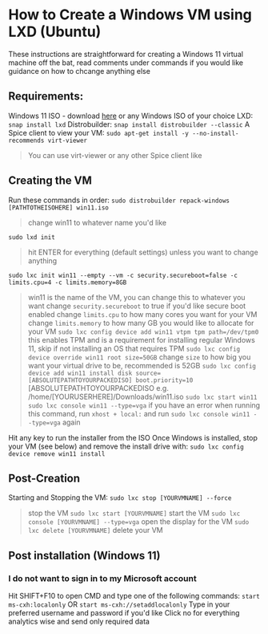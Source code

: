 # How to Create a Windows VM using LXD (Ubuntu)

These instructions are straightforward for creating a Windows 11 virtual machine off the bat, read comments under commands if you would like guidance on how to chcange anything else

## Requirements:
Windows 11 ISO - download [here](https://www.microsoft.com/en-us/software-download/windows11) or any Windows ISO of your choice
LXD: `snap install lxd`
Distrobuilder: `snap install distrobuilder --classic`
A Spice client to view your VM: `sudo apt-get install -y --no-install-recommends virt-viewer`
> You can use virt-viewer or any other Spice client like 

## Creating the VM
Run these commands in order:
`sudo distrobuilder repack-windows [PATHTOTHEISOHERE] win11.iso`
> change win11 to whatever name you'd like

`sudo lxd init`
> hit ENTER for everything (default settings) unless you want to change anything

`sudo lxc init win11 --empty --vm -c security.secureboot=false -c limits.cpu=4 -c limits.memory=8GB`
> win11 is the name of the VM, you can change this to whatever you want
> change `security.secureboot` to true if you'd like secure boot enabled
> change `limits.cpu` to how many cores you want for your VM
> change `limits.memory` to how many GB you would like to allocate for your VM
`sudo lxc config device add win11 vtpm tpm path=/dev/tpm0`
> this enables TPM and is a requirement for installing regular Windows 11, skip if not installing an OS that requires TPM
`sudo lxc config device override win11 root size=50GB`
> change `size` to how big you want your virtual drive to be, recommended is 52GB
`sudo lxc config device add win11 install disk source=[ABSOLUTEPATHTOYOURPACKEDISO] boot.priority=10`
> [ABSOLUTEPATHTOYOURPACKEDISO e.g. /home/[YOURUSERHERE]/Downloads/win11.iso
`sudo lxc start win11`
`sudo lxc console win11 --type=vga`
> if you have an error when running this command, run `xhost + local:` and run `sudo lxc console win11 --type=vga` again

Hit any key to run the installer from the ISO
Once Windows is installed, stop your VM (see below) and remove the install drive with:
`sudo lxc config device remove win11 install`

## Post-Creation
Starting and Stopping the VM:
`sudo lxc stop [YOURVMNAME] --force`
> stop the VM
`sudo lxc start [YOURVMNAME]`
> start the VM
`sudo lxc console [YOURVMNAME] --type=vga`
> open the display for the VM
`sudo lxc delete [YOURVMNAME]`
> delete your VM

## Post installation (Windows 11)
### I do not want to sign in to my Microsoft account
Hit SHIFT+F10 to open CMD and type one of the following commands:
`start ms-cxh:localonly​` OR `start ms-cxh://setaddlocalonly​`
Type in your preferred username and password if you'd like
Click no for everything analytics wise and send only required data


